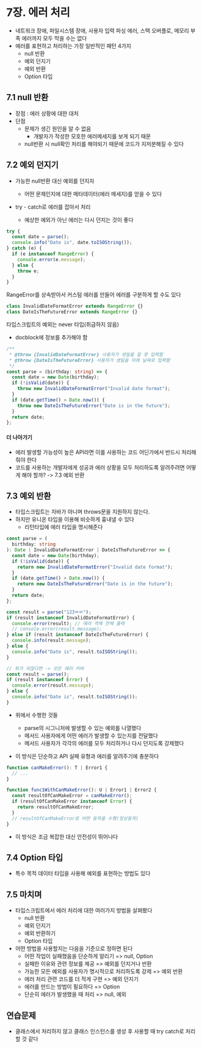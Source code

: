 # 7장. 에러 처리

- 네트워크 장애, 파일시스템 장애, 사용자 입력 파싱 에러, 스택 오버플로, 메모리 부족 에러까지 모두 막을 수는 없다
- 에러를 표현하고 처리하는 가장 일반적인 패턴 4가지
  - null 반환
  - 예외 던지기
  - 예외 반환
  - Option 타입

## 7.1 null 반환

- 장점 : 에러 상황에 대한 대처
- 단점
  - 문제가 생긴 원인을 알 수 없음
    - 개발자가 작성한 모호한 에러메세지를 보게 되기 때문
  - null반환 시 null확인 처리를 해야되기 때문에 코드가 지저분해질 수 있다

## 7.2 예외 던지기

- 가능한 null반환 대신 예외를 던지자

  - 어떤 문제인지에 대한 메타데이터(에러 메세지)를 얻을 수 있다

- try - catch로 에러를 잡아서 처리
  - 예상한 예외가 아닌 에러는 다시 던지는 것이 좋다

```ts
try {
  const date = parse();
  console.info("Date is", date.toISOString());
} catch (e) {
  if (e instanceof RangeError) {
    console.error(e.message);
  } else {
    throw e;
  }
}
```

RangeError를 상속받아서 커스텀 에러를 만들어 에러를 구분하게 할 수도 있다

```ts
class InvalidDateFormatError extends RangeError {}
class DateIsTheFutureError extends RangeError {}
```

타입스크립트의 예외는 never 타입(취급하지 않음)

- docblock에 정보를 추가해야 함

```ts
/**
 * @throw {InvalidDateFormatError} 사용자가 생일을 잘 못 입력함
 * @throw {DateIsTheFutureError} 사용자가 생일을 미래 날짜로 입력함
 */
const parse = (birthday: string) => {
  const date = new Date(birthday);
  if (!isValid(date)) {
    throw new InvalidDateFormatError("Invalid date format");
  }
  if (date.getTime() > Date.now()) {
    throw new DateIsTheFutureError("Date is in the future");
  }
  return date;
};
```

#### 더 나아가기

- 에러 발생할 가능성이 높은 API라면 이를 사용하는 코드 어딘가에서 반드시 처리해줘야 한다
- 코드를 사용하는 개발자에게 성공과 에러 상황을 모두 처리하도록 알려주려면 어떻게 해야 할까? -> 7.3 예외 반환

## 7.3 예외 반환

- 타입스크립트는 자바가 아니며 throws문을 지원하지 않는다.
- 하지만 유니온 타입을 이용해 비슷하게 흉내낼 수 있다
  - 리턴타입에 에러 타입을 명시해준다

```ts
const parse = (
  birthday: string
): Date | InvalidDateFormatError | DateIsTheFutureError => {
  const date = new Date(birthday);
  if (!isValid(date)) {
    return new InvalidDateFormatError("Invalid date format");
  }
  if (date.getTime() > Date.now()) {
    return new DateIsTheFutureError("Date is in the future");
  }
  return date;
};

const result = parse("123ㅁㅁ");
if (result instanceof InvalidDateFormatError) {
  console.error(result); // 에러 객체 전체 출력
  // console.error(result.message);
} else if (result instanceof DateIsTheFutureError) {
  console.info(result.message);
} else {
  console.info("Date is", result.toISOString());
}

// 위가 귀찮다면 -> 모든 에러 커버
const result = parse();
if (result instanceof Error) {
  console.error(result.message);
} else {
  console.info("Date is", result.toISOString());
}
```

- 위에서 수행한 것들

  - parse의 시그니처에 발생할 수 있는 예외를 나열했다
  - 메서드 사용자에게 어떤 에러가 발생할 수 있는지를 전달했다
  - 메서드 사용자가 각각의 에러를 모두 처리하거나 다시 던지도록 강제했다

- 이 방식은 단순하고 API 실패 유형과 에러를 알려주기에 충분하다

```ts
function canMakeError(): T | Error1 {
  // ...
}

function func1WithCanMakeError(): U | Error1 | Error2 {
  const resultOfCanMakeError = canMakeError();
  if (resultOfCanMakeError instanceof Error) {
    return resultOfCanMakeError;
  }
  // resultOfCanMakeError로 어떤 동작을 수행(정상동작)
}
```

- 이 방식은 조금 복잡한 대신 안전성이 뛰어나다

## 7.4 Option 타입

- 특수 목적 데이터 타입을 사용해 예외를 표현하는 방법도 있다

## 7.5 마치며

- 타입스크립트에서 에러 처리에 대한 여러가지 방법을 살펴봤다
  - null 반환
  - 예외 던지기
  - 예외 반환하기
  - Option 타입
- 어떤 방법을 사용할지는 다음을 기준으로 정하면 된다
  - 어떤 작업이 실패했음을 단순하게 알리기 => null, Option
  - 실패한 이유와 관련 정보를 제공 => 예외를 던지거나 반환
  - 가능한 모든 예외를 사용자가 명시적으로 처리하도록 강제 => 예외 반환
  - 에러 처리 관련 코드를 더 적게 구현 => 예외 던지기
  - 에러를 만드는 방법이 필요하다 => Option
  - 단순히 에러가 발생했을 때 처리 => null, 예외

## 연습문제

- 클래스에서 처리하지 않고 클래스 인스턴스를 생성 후 사용할 때 try catch로 처리할 것 같다
